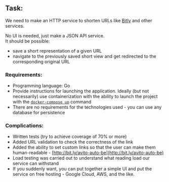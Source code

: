## Task:

We need to make an HTTP service to shorten URLs like [Bitly](https://bitly.com/) and other services.

No UI is needed, just make a JSON API service.  
It should be possible: 
- save a short representation of a given URL
- navigate to the previously saved short view and get redirected to the corresponding original URL

### Requirements:

- Programming language: Go
- Provide instructions for launching the application. Ideally (but not necessarily) use containerization with the ability to launch the project with the [`docker-compose up`](https://docs.docker.com/compose/) command
- There are no requirements for the technologies used - you can use any database for persistence

### Complications:

- Written tests (try to achieve coverage of 70% or more)
- Added URL validation to check the correctness of the link
- Added the ability to set custom links so that the user can make them human-readable - [http://bit.ly/avito-auto-be](http://bit.ly/avito-auto-be)
- Load testing was carried out to understand what reading load our service can withstand
- If you suddenly want, you can put together a simple UI and put the service on free hosting - Google Cloud, AWS, and the like.
